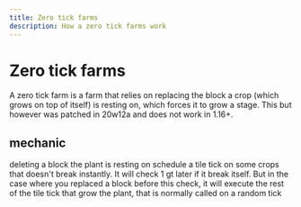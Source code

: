 ```yaml
---
title: Zero tick farms
description: How a zero tick farms work
---
```



# Zero tick farms

A zero tick farm is a farm that relies on replacing the block a crop (which grows on top of itself) is resting on, which forces it to grow a stage. This but however was patched in 20w12a and does not work in 1.16+.

## mechanic
deleting a block the plant is resting on schedule a tile tick on some crops that doesn't break instantly. It will check 1 gt later if it break itself.
But in the case where you replaced a block before this check, it will execute the rest of the tile tick that grow the plant, that is normally called on a random tick